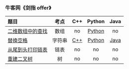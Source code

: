 ### 牛客网《剑指 offer》
| 题目 | 考点 | C++ | Python | Java |
|:--|:--:|:--:|:--:|:--:|
|[二维数组中的查找](https://www.nowcoder.com/practice/abc3fe2ce8e146608e868a70efebf62e)|数组|no|[Python](https://github.com/GGG1235/for-offer/blob/master/%E5%89%91%E6%8C%87offer/Python/FindIntwoDimensionalArray.py)|no|
|[替换空格](https://www.nowcoder.com/practice/4060ac7e3e404ad1a894ef3e17650423)|字符串|[C++](https://github.com/GGG1235/for-offer/blob/master/%E5%89%91%E6%8C%87offer/C%2B%2B/ReplaceSpace.cpp)|[Python](https://github.com/GGG1235/for-offer/blob/master/%E5%89%91%E6%8C%87offer/Python/ReplaceSpace.py)|[Java](https://github.com/GGG1235/for-offer/blob/master/%E5%89%91%E6%8C%87offer/Java/ReplaceSpace.java)|
|[从尾到头打印链表](https://www.nowcoder.com/practice/d0267f7f55b3412ba93bd35cfa8e8035)|链表|no|no|no|
|[重建二叉树](https://www.nowcoder.com/practice/8a19cbe657394eeaac2f6ea9b0f6fcf6)|树|no|no|no|